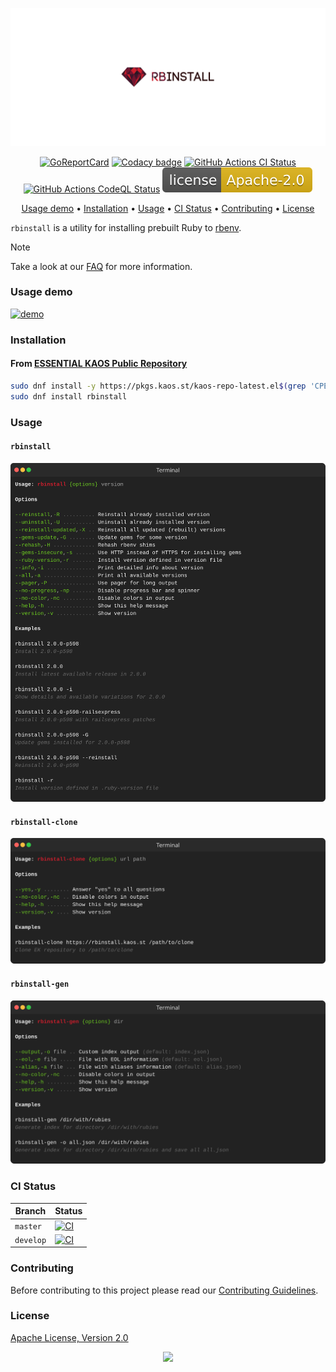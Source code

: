 <p align="center"><a href="#readme"><img src=".github/images/card.svg"/></a></p>

<p align="center">
  <a href="https://kaos.sh/r/rbinstall"><img src="https://kaos.sh/r/rbinstall.svg" alt="GoReportCard" /></a>
  <a href="https://kaos.sh/y/ek"><img src="https://kaos.sh/y/3a20b5e6b6364d7ba936fb42fd5729ed.svg" alt="Codacy badge" /></a>
  <a href="https://kaos.sh/w/rbinstall/ci"><img src="https://kaos.sh/w/rbinstall/ci-push.svg" alt="GitHub Actions CI Status" /></a>
  <a href="https://kaos.sh/w/rbinstall/codeql"><img src="https://kaos.sh/w/rbinstall/codeql.svg" alt="GitHub Actions CodeQL Status" /></a>
  <a href="#license"><img src=".github/images/license.svg"/></a>
</p>

<p align="center">
  <a href="#usage-demo">Usage demo</a> • <a href="#installation">Installation</a> • <a href="#usage">Usage</a> • <a href="#ci-status">CI Status</a> • <a href="#contributing">Contributing</a> • <a href="#license">License</a>
</p>

`rbinstall` is a utility for installing prebuilt Ruby to [rbenv](https://github.com/rbenv/rbenv).

> [!NOTE]
> Take a look at our [FAQ](https://kaos.sh/rbinstall/w/FAQ) for more information.

### Usage demo

[![demo](https://gh.kaos.st/rbinstall-300.gif)](#usage-demo)

### Installation

#### From [ESSENTIAL KAOS Public Repository](https://kaos.sh/kaos-repo)

```bash
sudo dnf install -y https://pkgs.kaos.st/kaos-repo-latest.el$(grep 'CPE_NAME' /etc/os-release | tr -d '"' | cut -d':' -f5).noarch.rpm
sudo dnf install rbinstall
```

### Usage

#### `rbinstall`

<p align="center"><img src=".github/images/rbinstall-usage.svg"/></p>

#### `rbinstall-clone`

<p align="center"><img src=".github/images/rbinstall-clone-usage.svg"/></p>

#### `rbinstall-gen`

<p align="center"><img src=".github/images/rbinstall-gen-usage.svg"/></p>

### CI Status

| Branch | Status |
|--------|--------|
| `master` | [![CI](https://kaos.sh/w/rbinstall/ci-push.svg?branch=master)](https://kaos.sh/w/rbinstall/ci-push?query=branch:master) |
| `develop` | [![CI](https://kaos.sh/w/rbinstall/ci-push.svg?branch=develop)](https://kaos.sh/w/rbinstall/ci-push?query=branch:develop) |

### Contributing

Before contributing to this project please read our [Contributing Guidelines](https://github.com/essentialkaos/.github/blob/master/CONTRIBUTING.md).

### License

[Apache License, Version 2.0](https://www.apache.org/licenses/LICENSE-2.0)

<p align="center"><a href="https://essentialkaos.com"><img src="https://gh.kaos.st/ekgh.svg"/></a></p>
